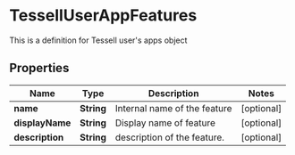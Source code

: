 

# TessellUserAppFeatures

This is a definition for Tessell user's apps object

## Properties

Name | Type | Description | Notes
------------ | ------------- | ------------- | -------------
**name** | **String** | Internal name of the feature |  [optional]
**displayName** | **String** | Display name of feature |  [optional]
**description** | **String** | description of the feature. |  [optional]



